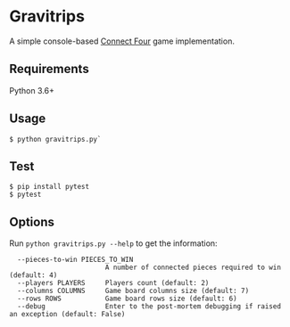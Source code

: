# Gravitrips

A simple console-based [Connect Four](https://en.wikipedia.org/wiki/Connect_Four) game implementation.

## Requirements

Python 3.6+

## Usage

``` console
$ python gravitrips.py`
```

## Test

```console
$ pip install pytest
$ pytest
```

## Options

Run `python gravitrips.py --help` to get the information:

```
  --pieces-to-win PIECES_TO_WIN
                        A number of connected pieces required to win (default: 4)
  --players PLAYERS     Players count (default: 2)
  --columns COLUMNS     Game board columns size (default: 7)
  --rows ROWS           Game board rows size (default: 6)
  --debug               Enter to the post-mortem debugging if raised an exception (default: False)
```
